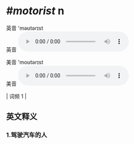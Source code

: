 # ***\#motorist*** n
英音 'məʊtərɪst  
英音
<audio src="./media/motorist1.aac" controls="controls"></audio>

美音 'moʊtərɪst  
美音
<audio src="./media/motorist2.aac" controls="controls"></audio>



| 词频 1 |  

英文释义
---
### 1.**驾驶汽车的人**  


